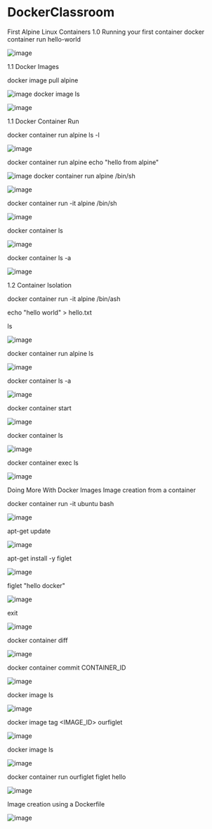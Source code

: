 # DockerClassroom
First Alpine Linux Containers
1.0 Running your first container
docker container run hello-world

![image](https://github.com/user-attachments/assets/5d8e022a-d033-44f0-afe6-8e66939f7ee9)

1.1 Docker Images

docker image pull alpine

![image](https://github.com/user-attachments/assets/ab5ca033-6dfa-4fd6-a5c0-7d7bb4d5286e)
docker image ls

![image](https://github.com/user-attachments/assets/e2ecb5cb-3c58-44d4-be2f-a842d8eebdb4)

1.1 Docker Container Run

docker container run alpine ls -l

![image](https://github.com/user-attachments/assets/a43798ec-85d2-4255-b257-84da894c8f2e)

docker container run alpine echo "hello from alpine"

![image](https://github.com/user-attachments/assets/50026a8d-b5e6-4a7d-9e8d-de0a271f18fc)
docker container run alpine /bin/sh

![image](https://github.com/user-attachments/assets/28db9cb3-edf5-4567-aba9-5d5db2d3b002)

docker container run -it alpine /bin/sh
 
![image](https://github.com/user-attachments/assets/f2423820-9c45-4f96-88e6-745412978653)

docker container ls

![image](https://github.com/user-attachments/assets/89883ca1-9fc0-4e7f-8bae-1d90f6d32806)

docker container ls -a

![image](https://github.com/user-attachments/assets/f0b1bdcb-d514-4c26-b55d-123faa06001a)

1.2 Container Isolation

docker container run -it alpine /bin/ash

 echo "hello world" > hello.txt

 ls

![image](https://github.com/user-attachments/assets/d6e7f970-ef3a-4cc9-9348-f9ceba2a47e5)

docker container run alpine ls

![image](https://github.com/user-attachments/assets/df329bc1-a65a-4e3c-b2d4-40ba4a5d94b0)


docker container ls -a

![image](https://github.com/user-attachments/assets/3327d395-dd30-4bcc-b09a-2256afe0920e)

docker container start <container ID>

![image](https://github.com/user-attachments/assets/3096af29-0b5a-4d27-b977-08cd185b128a)

docker container ls

![image](https://github.com/user-attachments/assets/d07dceaa-b1ff-4304-b12d-f811634e697b)

docker container exec <container ID> ls

![image](https://github.com/user-attachments/assets/a4542a4b-67b0-46d9-9b4e-407ccd21ca3a)



Doing More With Docker Images
Image creation from a container

docker container run -it ubuntu bash

![image](https://github.com/user-attachments/assets/ce91da00-379c-4dac-a222-8a2950aa4b99)

apt-get update

![image](https://github.com/user-attachments/assets/0aec3b4f-73f3-45f5-a559-c78abe83dc84)

apt-get install -y figlet

![image](https://github.com/user-attachments/assets/56a103a9-3064-47d3-a813-73126327db54)

figlet "hello docker"

![image](https://github.com/user-attachments/assets/6130f3f3-9843-4901-9b2d-f1e21d9da588)

exit

![image](https://github.com/user-attachments/assets/9ffaba8c-faf5-46a5-8abf-83de3ecd9ae4)

docker container diff <container ID>

![image](https://github.com/user-attachments/assets/8c23979d-01e6-48a3-96ba-8ae6e23ac8ce)

docker container commit CONTAINER_ID

![image](https://github.com/user-attachments/assets/848bd217-6121-4f68-8bf8-b7473c4f4c0b)

docker image ls

![image](https://github.com/user-attachments/assets/759a988f-2457-49ae-97e0-5c521bf13828)

docker image tag <IMAGE_ID> ourfiglet

![image](https://github.com/user-attachments/assets/a98281e0-4c4f-4d7d-9366-4a887eb050e0)

docker image ls

![image](https://github.com/user-attachments/assets/800bf035-3fd8-42c1-879d-e9017eab8591)

docker container run ourfiglet figlet hello

![image](https://github.com/user-attachments/assets/3d50cda2-f007-4536-a201-043e87320ed2)

Image creation using a Dockerfile

![image](https://github.com/user-attachments/assets/26733f89-13f9-478e-8bfa-8e804c653573)























